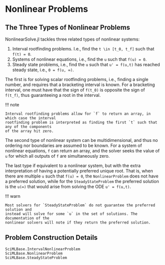 # Nonlinear Problems

## The Three Types of Nonlinear Problems

NonlinearSolve.jl tackles three related types of nonlinear systems:

 1. Interval rootfinding problems. I.e., find the ``t \in [t_0, t_f]`` such that ``f(t) = 0``.
 2. Systems of nonlinear equations, i.e., find the ``u`` such that ``f(u) = 0``.
 3. Steady state problems, i.e., find the ``u`` such that ``u' = f(u,t)`` has reached steady state,
    i.e., ``0 = f(u, ∞)``.

The first is for solving scalar rootfinding problems, i.e., finding a single number, and
requires that a bracketing interval is known. For a bracketing interval, one must have that
the sign of `f(t_0)` is opposite the sign of `f(t_f)`, thus guaranteeing a root in the
interval.

!!! note
    
    Interval rootfinding problems allow for `f` to return an array, in which case the interval
    rootfinding problem is interpreted as finding the first `t` such that any of the components
    of the array hit zero.

The second type of nonlinear system can be multidimensional, and thus no ordering nor
boundaries are assumed to be known. For a system of nonlinear equations, `f` can return
an array, and the solver seeks the value of `u` for which all outputs of `f` are
simultaneously zero.

The last type if equivalent to a nonlinear system, but with the extra interpretation of
having a potentially preferred unique root. That is, when there are multiple `u` such
that `f(u) = 0`, the `NonlinearProblem` does not have a preferred solution, while for the
`SteadyStateProblem` the preferred solution is the `u(∞)` that would arise from solving the
ODE `u' = f(u,t)`.

!!! warn
    
    Most solvers for `SteadyStateProblem` do not guarantee the preferred solution and
    instead will solve for some `u` in the set of solutions. The documentation of the
    nonlinear solvers will note if they return the preferred solution.

## Problem Construction Details

```@docs
SciMLBase.IntervalNonlinearProblem
SciMLBase.NonlinearProblem
SciMLBase.SteadyStateProblem
```
